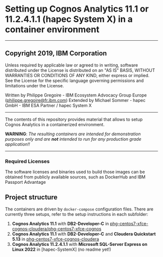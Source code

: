 # Setting up Cognos Analytics 11.1 or 11.2.4.1.1 (hapec System X) in a container environment
---
## Copyright 2019, IBM Corporation

Unless required by applicable law or agreed to in writing, software distributed under the License is distributed on an "AS IS" BASIS, WITHOUT WARRANTIES OR CONDITIONS OF ANY KIND, either express or implied.   
See the License for the specific language governing permissions and limitations under the License.

Written by Philippe Gregoire - IBM Ecosystem Advocacy Group Europe (philippe.gregoire@fr.ibm.com)
Extended by Michael Sommer - hapec GmbH - IBM ESA Partner / hapec System X

---

The contents of this repository provides material that allows to setup Cognos Analytics in a containerized environment.

**WARNING**: _The resulting containers are intended for demonstration purposes only and are **not** intended to run for any production grade application!!_

---

### Required Licenses
The software licenses and binaries used to build those images can be obtained from publicly available sources, such as DockerHub and IBM Passport Advantage

## Project structure
The containers are driven by `docker-compose` configuration files.
There are currently three setups, refer to the setup instructions in each subfolder:
1. **Cognos Analytics 11.1** with **DB2-Developer-C** in [phg-centos7-xfce-cognos-cloudera/phg-centos7-xfce-cognos](phg-centos7-xfce-cognos-cloudera/phg-centos7-xfce-cognos/README_Cognos_setup_docker.md)
2. **Cognos Analytics 11.1** with **DB2-Developer-C** and **Cloudera Quickstart 5.13** in [phg-centos7-xfce-cognos-cloudera](phg-centos7-xfce-cognos-cloudera/README_setupCognosCloudera.md)
3. **Cognos Analytics 11.2.4.1.1** with **Microsoft SQL-Server Express on Linux 2022** in [hapec-SystemX] (no readme yet!)